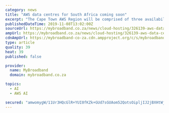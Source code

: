 ```yaml
---
category: news
title: "AWS data centres for South Africa coming soon"
excerpt: "The Cape Town AWS Region will be comprised of three availability zones ... It will also give more African organisations access to advanced technologies such as artificial intelligence, machine learning, Internet of Things (IoT), and mobile services ..."
publishedDateTime: 2019-11-08T13:02:00Z
sourceUrl: https://mybroadband.co.za/news/cloud-hosting/326139-aws-data-centres-for-south-africa-coming-soon.html
ampUrl: https://mybroadband.co.za/news/cloud-hosting/326139-aws-data-centres-for-south-africa-coming-soon.html/amp
cdnAmpUrl: https://mybroadband-co-za.cdn.ampproject.org/c/s/mybroadband.co.za/news/cloud-hosting/326139-aws-data-centres-for-south-africa-coming-soon.html/amp
type: article
quality: 39
heat: 39
published: false

provider:
  name: MyBroadband
  domain: mybroadband.co.za

topics:
  - AI
  - AWS AI

secured: "amwomygW/11Ur3HQcGlR+YUI0fKZk+GUd7sGUAom52QotsOipljIJ2jBXHtWjYQsjTKt+Scpwv08XdsQfPsR5iwJ0PEdxJB44Ie81Zc375hXOJkGNmqG/waG62NIHldltp10f1tUATZj/aIlm7qk4W/a5eP9MR+s+RdG3lz0tXugp5yOvkLUkAMeGsJAXFQNybv+dNtbeduyMpYN/OeWOP8liV+WoAVUKqijuGRb4gle2UUw+Z99nXcdpe6f2zJ3M01hr7BP2jJYICND76lRJQ==;tH7z4DfpZTD0Wz0ec+msnQ=="
---
```


